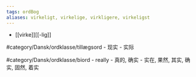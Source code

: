 ```yaml
---
tags: ordBog
aliases: virkeligt, virkelige, virkligere, virkeligst
---
```


- [[virke]][[-lig]]

#category/Dansk/ordklasse/tillægsord 
	- 现实
	- 实际

#category/Dansk/ordklasse/biord 
	- really
	- 真的, 确实
	- 实在, 果然, 其实, 确实, 固然, 着实